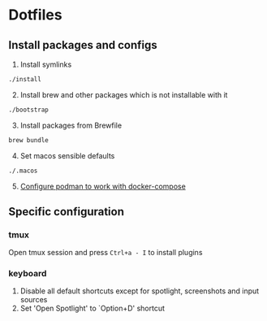 # Dotfiles

## Install packages and configs

1. Install symlinks
```sh
./install
```

2. Install brew and other packages which is not installable with it
```sh
./bootstrap
```

3. Install packages from Brewfile
```sh
brew bundle
```

4. Set macos sensible defaults
```sh
./.macos
```

5. [Configure podman to work with docker-compose](https://gist.github.com/kaaquist/dab64aeb52a815b935b11c86202761a3)

## Specific configuration

### tmux
Open tmux session and press `Ctrl+a - I` to install plugins

### keyboard
1. Disable all default shortcuts except for spotlight, screenshots and input sources
2. Set 'Open Spotlight' to `Option+D' shortcut

